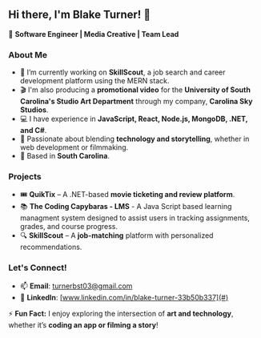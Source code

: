 ## Hi there, I'm Blake Turner! 👋  

🚀 **Software Engineer | Media Creative | Team Lead**  

### About Me  
- 🔭 I’m currently working on **SkillScout**, a job search and career development platform using the MERN stack.  
- 🎬 I'm also producing a **promotional video** for the **University of South Carolina's Studio Art Department** through my company, **Carolina Sky Studios**.  
- 💻 I have experience in **JavaScript, React, Node.js, MongoDB, .NET, and C#**.  
- 🎥 Passionate about blending **technology and storytelling**, whether in web development or filmmaking.  
- 📍 Based in **South Carolina**.  

### Projects  
- 🎟 **QuikTix** – A .NET-based **movie ticketing and review platform**.  
- 📚 **The Coding Capybaras - LMS** - A Java Script based learning managment system designed to assist users in tracking assignments, grades, and course progress.
- 🔍 **SkillScout** – A **job-matching** platform with personalized recommendations.  

### Let's Connect!  
- 📫 **Email**: [turnerbst03@gmail.com](mailto:YourEmail@example.com)  
- 💼 **LinkedIn**: [www.linkedin.com/in/blake-turner-33b50b337](#)

⚡ **Fun Fact:** I enjoy exploring the intersection of **art and technology**, whether it’s **coding an app or filming a story**!  

<!--
**blakesullivan03/blakesullivan03** is a ✨ _special_ ✨ repository because its `README.md` (this file) appears on your GitHub profile.

Here are some ideas to get you started:

- 🔭 I’m currently working on ...
- 🌱 I’m currently learning ...
- 👯 I’m looking to collaborate on ...
- 🤔 I’m looking for help with ...
- 💬 Ask me about ...
- 📫 How to reach me: ...
- 😄 Pronouns: ...
- ⚡ Fun fact: ...
-->
